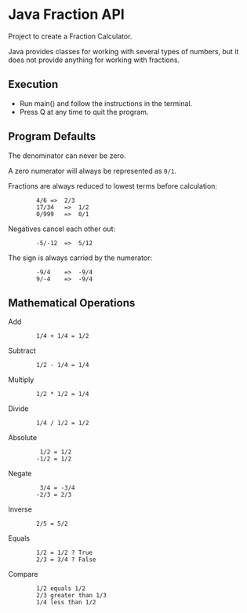 # Java Fraction API


Project to create a Fraction Calculator.

Java provides classes for working with several types of numbers, but it does not provide anything for working with fractions.

## Execution

- Run main() and follow the instructions in the terminal.
- Press Q at any time to quit the program.

## Program Defaults

The denominator can never be zero.

A zero numerator will always be represented as `0/1`.

Fractions are always reduced to lowest terms before calculation:

			4/6	=>	2/3
			17/34	=>	1/2
			0/999	=> 	0/1

Negatives cancel each other out:

			-5/-12	=> 	5/12

The sign is always carried by the numerator:

			-9/4  	=> 	-9/4
			9/-4  	=> 	-9/4


## Mathematical Operations

Add

			1/4 + 1/4 = 1/2

Subtract

			1/2 - 1/4 = 1/4
		
Multiply

			1/2 * 1/2 = 1/4

Divide

			1/4 / 1/2 = 1/2

Absolute

			 1/2 = 1/2
			-1/2 = 1/2

Negate

			 3/4 = -3/4 
			-2/3 = 2/3

Inverse

			2/5 = 5/2

Equals

			1/2 = 1/2 ? True
			2/3 = 3/4 ? False

Compare

			1/2 equals 1/2
			2/3 greater than 1/3
			1/4 less than 1/2


